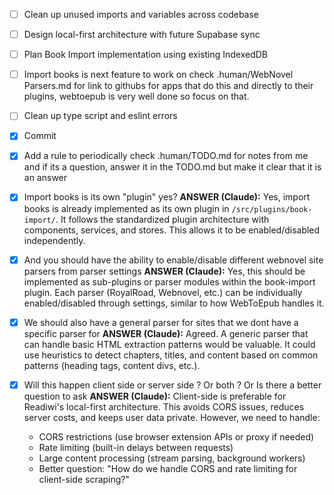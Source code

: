 - [ ] Clean up unused imports and variables across codebase
- [ ] Design local-first architecture with future Supabase sync
- [ ] Plan Book Import implementation using existing IndexedDB

- [ ] Import books is next feature to work on check .human/WebNovel Parsers.md for link to githubs for apps that do this and directly to their plugins, webtoepub is very well done so focus on that.

- [ ] Clean up type script and eslint errors


- [x] Commit
- [x] Add a rule to periodically check .human/TODO.md for notes from me and if its a question, answer it in the TODO.md but make it clear that it is an answer
- [x] Import books is its own "plugin" yes?
  **ANSWER (Claude):** Yes, import books is already implemented as its own plugin in `/src/plugins/book-import/`. It follows the standardized plugin architecture with components, services, and stores. This allows it to be enabled/disabled independently.
- [x] And you should have the ability to enable/disable different webnovel site parsers from parser settings
  **ANSWER (Claude):** Yes, this should be implemented as sub-plugins or parser modules within the book-import plugin. Each parser (RoyalRoad, Webnovel, etc.) can be individually enabled/disabled through settings, similar to how WebToEpub handles it.
- [x] We should also have a general parser for sites that we dont have a specific parser for 
  **ANSWER (Claude):** Agreed. A generic parser that can handle basic HTML extraction patterns would be valuable. It could use heuristics to detect chapters, titles, and content based on common patterns (heading tags, content divs, etc.).
- [x] Will this happen client side or server side ? Or both ? Or Is there a better question to ask
  **ANSWER (Claude):** Client-side is preferable for Readiwi's local-first architecture. This avoids CORS issues, reduces server costs, and keeps user data private. However, we need to handle:
  - CORS restrictions (use browser extension APIs or proxy if needed)
  - Rate limiting (built-in delays between requests)
  - Large content processing (stream parsing, background workers)
  -  Better question: "How do we handle CORS and rate limiting for client-side scraping?"
